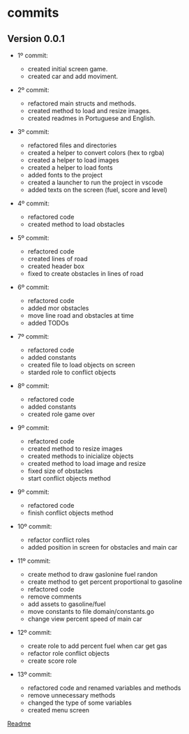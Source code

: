 # commits

## Version 0.0.1

- 1º commit:
  - created initial screen game.
  - created car and add moviment.

- 2º commit:
  - refactored main structs and methods.
  - created method to load and resize images.
  - created readmes in Portuguese and English.

- 3º commit:
  - refactored files and directories
  - created a helper to convert colors (hex to rgba)
  - created a helper to load images
  - created a helper to load fonts
  - added fonts to the project
  - created a launcher to run the project in vscode
  - added texts on the screen (fuel, score and level)

- 4º commit:
  - refactored code
  - created method to load obstacles

- 5º commit:
  - refactored code
  - created lines of road
  - created header box
  - fixed to create obstacles in lines of road

- 6º commit:
  - refactored code
  - added mor obstacles
  - move line road and obstacles at time
  - added TODOs

- 7º commit:
  - refactored code
  - added constants
  - created file to load objects on screen
  - starded role to conflict objects

- 8º commit:
  - refactored code
  - added constants
  - created role game over

- 9º commit:
  - refactored code
  - created method to resize images
  - created methods to inicialize objects
  - created method to load image and resize
  - fixed size of obstacles
  - start conflict objects method

- 9º commit:
  - refactored code
  - finish conflict objects method

- 10º commit:
  - refactor conflict roles
  - added position in screen for obstacles and main car

- 11º commit:
  - create method to draw gaslonine fuel randon
  - create method to get percent proportional to gasoline
  - refactored code
  - remove comments
  - add assets to gasoline/fuel
  - move constants to file domain/constants.go
  - change view percent speed of main car

- 12º commit:
  - create role to add percent fuel when car get gas
  - refactor role conflict objects
  - create score role

- 13º commit:
  - refactored code and renamed variables and methods
  - remove unnecessary methods
  - changed the type of some variables
  - created menu screen

[Readme](readme.md)